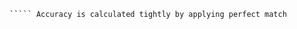 ``` Evaluating a word segmentation model accuracy
````` Accuracy is calculated tightly by applying perfect match